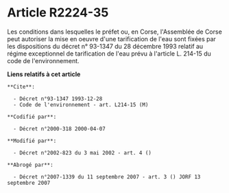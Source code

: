 # Article R2224-35

Les conditions dans lesquelles le préfet ou, en Corse, l'Assemblée de Corse peut autoriser la mise en oeuvre d'une
tarification de l'eau sont fixées par les dispositions du décret n° 93-1347 du 28 décembre 1993 relatif au régime
exceptionnel de tarification de l'eau prévu à l'article L. 214-15 du code de l'environnement.

**Liens relatifs à cet article**

	**Cite**:

	  - Décret n°93-1347 1993-12-28
	  - Code de l'environnement - art. L214-15 (M)

	**Codifié par**:

	  - Décret n°2000-318 2000-04-07

	**Modifié par**:

	  - Décret n°2002-823 du 3 mai 2002 - art. 4 ()

	**Abrogé par**:

	  - Décret n°2007-1339 du 11 septembre 2007 - art. 3 () JORF 13 septembre 2007
